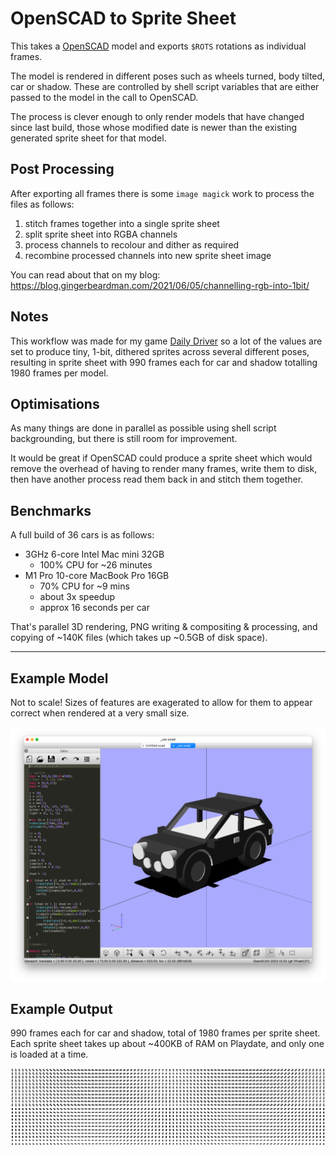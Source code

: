 # OpenSCAD to Sprite Sheet

This takes a [OpenSCAD](https://github.com/openscad/openscad) model and exports `$ROTS` rotations as individual frames. 

The model is rendered in different poses such as wheels turned, body tilted, car or shadow. These are controlled by shell script variables that are either passed to the model in the call to OpenSCAD.

The process is clever enough to only render models that have changed since last build, those whose modified date is newer than the existing generated sprite sheet for that model.

## Post Processing

After exporting all frames there is some `image magick` work to process the files as follows:
1. stitch frames together into a single sprite sheet
2. split sprite sheet into RGBA channels
3. process channels to recolour and dither as required
4. recombine processed channels into new sprite sheet image

You can read about that on my blog: https://blog.gingerbeardman.com/2021/06/05/channelling-rgb-into-1bit/

## Notes

This workflow was made for my game [Daily Driver](https://gingerbeardman.itch.io/daily-driver) so a lot of the values are set to produce tiny, 1-bit, dithered sprites across several different poses, resulting in sprite sheet with 990 frames each for car and shadow totalling 1980 frames per model.

## Optimisations

As many things are done in parallel as possible using shell script backgrounding, but there is still room for improvement. 

It would be great if OpenSCAD could produce a sprite sheet which would remove the overhead of having to render many frames, write them to disk, then have another process read them back in and stitch them together.

## Benchmarks

A full build of 36 cars is as follows:

- 3GHz 6-core Intel Mac mini 32GB
  - 100% CPU for ~26 minutes
- M1 Pro 10-core MacBook Pro 16GB
  - 70% CPU for ~9 mins
  - about 3x speedup
  - approx 16 seconds per car

That's parallel 3D rendering, PNG writing & compositing & processing, and copying of ~140K files (which takes up ~0.5GB of disk space).

----

## Example Model

Not to scale! Sizes of features are exagerated to allow for them to appear correct when rendered at a very small size.

![](_car.png)

## Example Output

990 frames each for car and shadow, total of 1980 frames per sprite sheet. Each sprite sheet takes up about ~400KB of RAM on Playdate, and only one is loaded at a time.

![](car-table-38-38.png)
